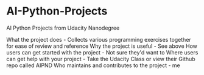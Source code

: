 # AI-Python-Projects
AI Python Projects from Udacity Nanodegree

What the project does - Collects various programming exercises together for ease of review and reference
Why the project is useful - See above
How users can get started with the project - Not sure they'd want to
Where users can get help with your project - Take the Udacity Class or view their Github repo called AIPND
Who maintains and contributes to the project - me
